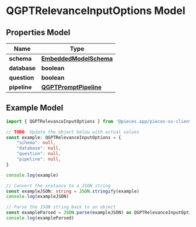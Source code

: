 
# QGPTRelevanceInputOptions Model


## Properties Model

Name | Type
------------ | -------------
**schema** | [**EmbeddedModelSchema**](EmbeddedModelSchema)
**database** | **boolean**
**question** | **boolean**
**pipeline** | [**QGPTPromptPipeline**](QGPTPromptPipeline)

## Example Model

```typescript
import { QGPTRelevanceInputOptions } from '@pieces.app/pieces-os-client'

// TODO: Update the object below with actual values
const example: QGPTRelevanceInputOptions = {
    "schema": null,
    "database": null,
    "question": null,
    "pipeline": null,
}

console.log(example)

// Convert the instance to a JSON string
const exampleJSON: string = JSON.stringify(example)
console.log(exampleJSON)

// Parse the JSON string back to an object
const exampleParsed = JSON.parse(exampleJSON) as QGPTRelevanceInputOptions
console.log(exampleParsed)
```


